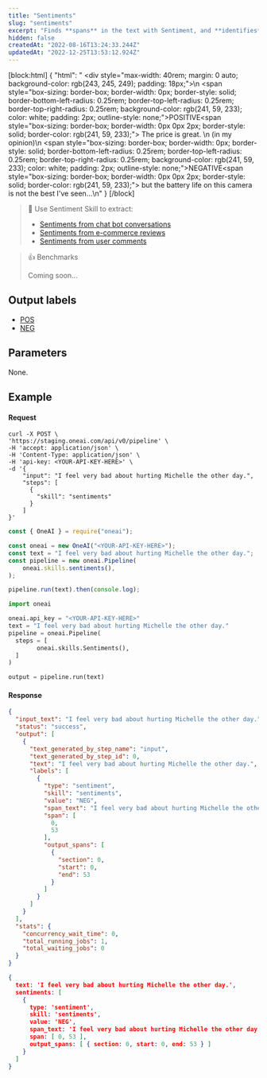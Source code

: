 ```yaml
---
title: "Sentiments"
slug: "sentiments"
excerpt: "Finds **spans** in the text with Sentiment, and **identifies** the Sentiment (Positive/Negative)."
hidden: false
createdAt: "2022-08-16T13:24:33.244Z"
updatedAt: "2022-12-25T13:53:12.924Z"
---
```

[block:html]
{
  "html": "  <div style=\"max-width: 40rem; margin: 0 auto; background-color: rgb(243, 245, 249); padding: 18px;\">\n    <span style=\"box-sizing: border-box; border-width: 0px; border-style: solid; border-bottom-left-radius: 0.25rem; border-top-left-radius: 0.25rem; border-top-right-radius: 0.25rem; background-color: rgb(241, 59, 233); color: white; padding: 2px; outline-style: none;\">POSITIVE</span><span style=\"box-sizing: border-box; border-width: 0px 0px 2px; border-style: solid; border-color: rgb(241, 59, 233);\"> The price is great.</span> \n    (in my opinion)\n    <span style=\"box-sizing: border-box; border-width: 0px; border-style: solid; border-bottom-left-radius: 0.25rem; border-top-left-radius: 0.25rem; border-top-right-radius: 0.25rem; background-color: rgb(241, 59, 233); color: white; padding: 2px; outline-style: none;\">NEGATIVE</span><span style=\"box-sizing: border-box; border-width: 0px 0px 2px; border-style: solid; border-color: rgb(241, 59, 233);\"> but the battery life on this camera is not the best I've seen...</span>\n</div>"
}
[/block]



> 📘 Use Sentiment Skill to extract:
> 
> - [Sentiments from chat bot conversations](https://studio.oneai.com/?pipeline=mnqu4U)
> - [Sentiments from e-commerce reviews](https://studio.oneai.com/?pipeline=vWQyml)
> - [Sentiments from user comments](https://studio.oneai.com/?pipeline=tMnZmQ)

> 👍 Benchmarks
> 
> Coming soon...

## Output labels

- [POS](doc:pos-label) 
- [NEG](doc:neg-label) 

## Parameters

None.

## Example

#### Request

```curl
curl -X POST \
'https://staging.oneai.com/api/v0/pipeline' \
-H 'accept: application/json' \
-H 'Content-Type: application/json' \
-H 'api-key: <YOUR-API-KEY-HERE>' \
-d '{
    "input": "I feel very bad about hurting Michelle the other day.",
    "steps": [
      {
        "skill": "sentiments"
      }   
    ]
}'
```
```javascript Node.js
const { OneAI } = require("oneai");

const oneai = new OneAI("<YOUR-API-KEY-HERE>");
const text = "I feel very bad about hurting Michelle the other day.";
const pipeline = new oneai.Pipeline(
	oneai.skills.sentiments(),
);

pipeline.run(text).then(console.log);
```
```python
import oneai

oneai.api_key = "<YOUR-API-KEY-HERE>"
text = "I feel very bad about hurting Michelle the other day."
pipeline = oneai.Pipeline(
  steps = [
		oneai.skills.Sentiments(),
  ]
)

output = pipeline.run(text)
```



#### Response

```json API Response
{
  "input_text": "I feel very bad about hurting Michelle the other day.",
  "status": "success",
  "output": [
    {
      "text_generated_by_step_name": "input",
      "text_generated_by_step_id": 0,
      "text": "I feel very bad about hurting Michelle the other day.",
      "labels": [
        {
          "type": "sentiment",
          "skill": "sentiments",
          "value": "NEG",
          "span_text": "I feel very bad about hurting Michelle the other day.",
          "span": [
            0,
            53
          ],
          "output_spans": [
            {
              "section": 0,
              "start": 0,
              "end": 53
            }
          ]
        }
      ]
    }
  ],
  "stats": {
    "concurrency_wait_time": 0,
    "total_running_jobs": 1,
    "total_waiting_jobs": 0
  }
}
```
```json SDKs Response
{
  text: 'I feel very bad about hurting Michelle the other day.',
  sentiments: [
    {
      type: 'sentiment',
      skill: 'sentiments',
      value: 'NEG',
      span_text: 'I feel very bad about hurting Michelle the other day.',
      span: [ 0, 53 ],
      output_spans: [ { section: 0, start: 0, end: 53 } ]
    }
  ]
}
```